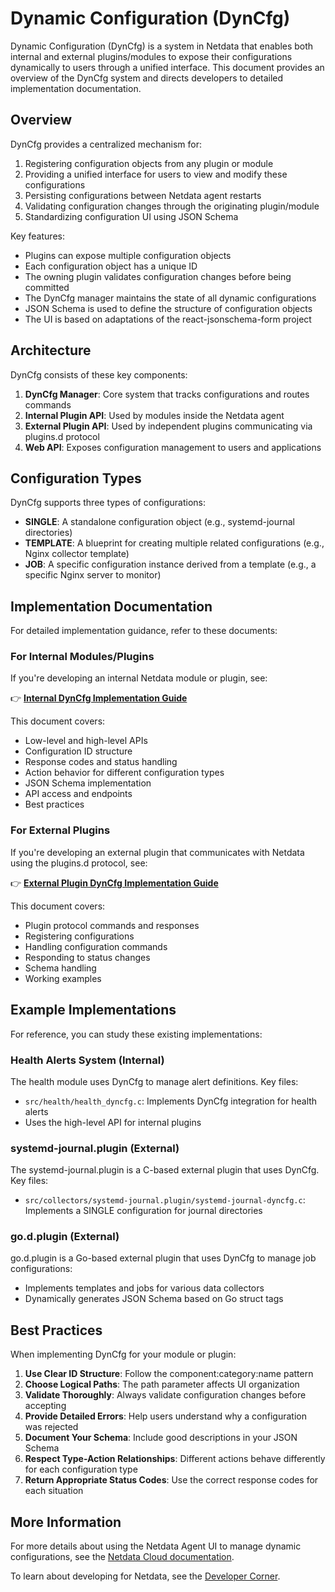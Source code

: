 # Dynamic Configuration (DynCfg)

Dynamic Configuration (DynCfg) is a system in Netdata that enables both internal and external plugins/modules to expose their configurations dynamically to users through a unified interface. This document provides an overview of the DynCfg system and directs developers to detailed implementation documentation.

## Overview

DynCfg provides a centralized mechanism for:

1. Registering configuration objects from any plugin or module
2. Providing a unified interface for users to view and modify these configurations
3. Persisting configurations between Netdata agent restarts
4. Validating configuration changes through the originating plugin/module
5. Standardizing configuration UI using JSON Schema

Key features:

- Plugins can expose multiple configuration objects
- Each configuration object has a unique ID
- The owning plugin validates configuration changes before being committed
- The DynCfg manager maintains the state of all dynamic configurations
- JSON Schema is used to define the structure of configuration objects
- The UI is based on adaptations of the react-jsonschema-form project

## Architecture

DynCfg consists of these key components:

1. **DynCfg Manager**: Core system that tracks configurations and routes commands
2. **Internal Plugin API**: Used by modules inside the Netdata agent
3. **External Plugin API**: Used by independent plugins communicating via plugins.d protocol
4. **Web API**: Exposes configuration management to users and applications

## Configuration Types

DynCfg supports three types of configurations:

- **SINGLE**: A standalone configuration object (e.g., systemd-journal directories)
- **TEMPLATE**: A blueprint for creating multiple related configurations (e.g., Nginx collector template)
- **JOB**: A specific configuration instance derived from a template (e.g., a specific Nginx server to monitor)

## Implementation Documentation

For detailed implementation guidance, refer to these documents:

### For Internal Modules/Plugins

If you're developing an internal Netdata module or plugin, see:

👉 [**Internal DynCfg Implementation Guide**](/src/daemon/dyncfg/README.md)

This document covers:

- Low-level and high-level APIs
- Configuration ID structure
- Response codes and status handling
- Action behavior for different configuration types
- JSON Schema implementation
- API access and endpoints
- Best practices

### For External Plugins

If you're developing an external plugin that communicates with Netdata using the plugins.d protocol, see:

👉 [**External Plugin DynCfg Implementation Guide**](/src/plugins.d/DYNCFG.md)

This document covers:

- Plugin protocol commands and responses
- Registering configurations
- Handling configuration commands
- Responding to status changes
- Schema handling
- Working examples

## Example Implementations

For reference, you can study these existing implementations:

### Health Alerts System (Internal)

The health module uses DynCfg to manage alert definitions. Key files:

- `src/health/health_dyncfg.c`: Implements DynCfg integration for health alerts
- Uses the high-level API for internal plugins

### systemd-journal.plugin (External)

The systemd-journal.plugin is a C-based external plugin that uses DynCfg. Key files:

- `src/collectors/systemd-journal.plugin/systemd-journal-dyncfg.c`: Implements a SINGLE configuration for journal directories

### go.d.plugin (External)

go.d.plugin is a Go-based external plugin that uses DynCfg to manage job configurations:

- Implements templates and jobs for various data collectors
- Dynamically generates JSON Schema based on Go struct tags

## Best Practices

When implementing DynCfg for your module or plugin:

1. **Use Clear ID Structure**: Follow the component:category:name pattern
2. **Choose Logical Paths**: The path parameter affects UI organization
3. **Validate Thoroughly**: Always validate configuration changes before accepting
4. **Provide Detailed Errors**: Help users understand why a configuration was rejected
5. **Document Your Schema**: Include good descriptions in your JSON Schema
6. **Respect Type-Action Relationships**: Different actions behave differently for each configuration type
7. **Return Appropriate Status Codes**: Use the correct response codes for each situation

## More Information

For more details about using the Netdata Agent UI to manage dynamic configurations, see the [Netdata Cloud documentation](https://learn.netdata.cloud/docs/agent/web/gui/).

To learn about developing for Netdata, see the [Developer Corner](https://learn.netdata.cloud/docs/agent/contribute/).
